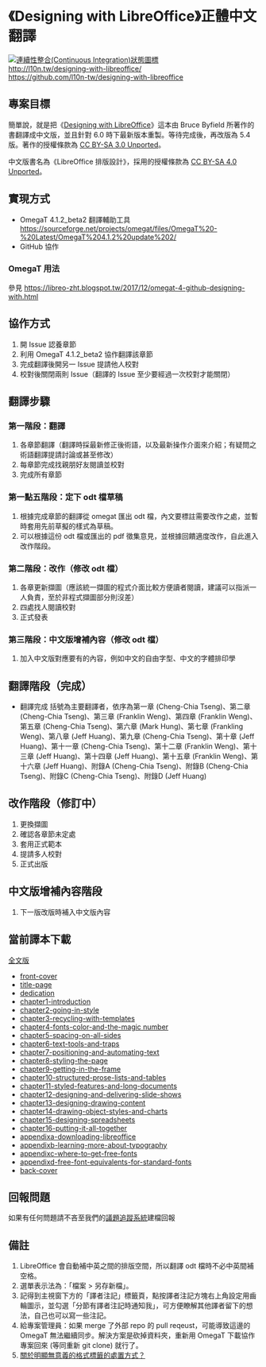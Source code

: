 # 《Designing with LibreOffice》正體中文翻譯
[![連續性整合(Continuous Integration)狀態圖標](https://travis-ci.org/l10n-tw/designing-with-libreoffice.svg?branch=master)](https://travis-ci.org/l10n-tw/designing-with-libreoffice)  
<http://l10n.tw/designing-with-libreoffice/>  
<https://github.com/l10n-tw/designing-with-libreoffice>

## 專案目標
簡單說，就是把《[Designing with LibreOffice](http://designingwithlibreoffice.com/)》這本由 Bruce Byfield 所著作的書翻譯成中文版，並且針對 6.0 時下最新版本重製。等待完成後，再改版為 5.4 版。著作的授權條款為 [CC BY-SA 3.0 Unported](https://creativecommons.org/licenses/by-sa/3.0/legalcode)。

中文版書名為《LibreOffice 排版設計》，採用的授權條款為 [CC BY-SA 4.0 Unported](https://creativecommons.org/licenses/by-sa/4.0/legalcode)。

## 實現方式
* OmegaT 4.1.2_beta2 翻譯輔助工具 https://sourceforge.net/projects/omegat/files/OmegaT%20-%20Latest/OmegaT%204.1.2%20update%202/
* GitHub 協作

### OmegaT 用法
參見 <https://libreo-zht.blogspot.tw/2017/12/omegat-4-github-designing-with.html>

## 協作方式
1. 開 Issue 認養章節
2. 利用 OmegaT 4.1.2_beta2 協作翻譯該章節
3. 完成翻譯後開另一 Issue 提請他人校對
4. 校對後關閉兩則 Issue（翻譯的 Issue 至少要經過一次校對才能關閉）

## 翻譯步驟
### 第一階段：翻譯
1. 各章節翻譯（翻譯時採最新修正後術語，以及最新操作介面來介紹；有疑問之術語翻譯提請討論或甚至修改）
2. 每章節完成找親朋好友閱讀並校對
3. 完成所有章節

### 第一點五階段：定下 odt 檔草稿
1. 根據完成章節的翻譯從 omegat 匯出 odt 檔，內文要標註需要改作之處，並暫時套用先前草擬的樣式為草稿。
2. 可以根據這份 odt 檔或匯出的 pdf 徵集意見，並根據回饋適度改作，自此進入改作階段。

### 第二階段：改作（修改 odt 檔）
1. 各章更新擷圖（應該統一擷圖的程式介面比較方便讀者閱讀，建議可以指派一人負責，至於非程式擷圖部分則沒差）
2. 四處找人閱讀校對
3. 正式發表

### 第三階段：中文版增補內容（修改 odt 檔）
1. 加入中文版對應要有的內容，例如中文的自由字型、中文的字體排印學

## 翻譯階段（完成）
* 翻譯完成
括號為主要翻譯者，依序為第一章 (Cheng-Chia Tseng)、第二章 (Cheng-Chia Tseng)、第三章 (Franklin Weng)、第四章 (Franklin Weng)、第五章 (Cheng-Chia Tseng)、第六章 (Mark Hung)、第七章 (Frankling Weng)、第八章 (Jeff Huang)、第九章 (Cheng-Chia Tseng)、第十章 (Jeff Huang)、第十一章 (Cheng-Chia Tseng)、第十二章 (Franklin Weng)、第十三章 (Jeff Huang)、第十四章 (Jeff Huang)、第十五章 (Franklin Weng)、第十六章 (Jeff Huang)、附錄A (Cheng-Chia Tseng)、附錄B (Cheng-Chia Tseng)、附錄C (Cheng-Chia Tseng)、附錄D (Jeff Huang)

## 改作階段（修訂中）
1. 更換擷圖
2. 確認各章節未定處
3. 套用正式範本
4. 提請多人校對
5. 正式出版

## 中文版增補內容階段
1. 下一版改版時補入中文版內容

## 當前譯本下載
[全文版](http://l10n.tw/designing-with-libreoffice/designing-with-libreoffice.pdf)

* [front-cover](http://l10n.tw/designing-with-libreoffice/front-cover.pdf)
* [title-page](http://l10n.tw/designing-with-libreoffice/title-page.pdf)
* [dedication](http://l10n.tw/designing-with-libreoffice/dedication.pdf)
* [chapter1-introduction](http://l10n.tw/designing-with-libreoffice/chapter1-introduction.pdf)
* [chapter2-going-in-style](http://l10n.tw/designing-with-libreoffice/chapter2-going-in-style.pdf)
* [chapter3-recycling-with-templates](http://l10n.tw/designing-with-libreoffice/chapter3-recycling-with-templates.pdf)
* [chapter4-fonts-color-and-the-magic number](http://l10n.tw/designing-with-libreoffice/chapter4-fonts-color-and-the-magic%20number.pdf)
* [chapter5-spacing-on-all-sides](http://l10n.tw/designing-with-libreoffice/chapter5-spacing-on-all-sides.pdf)
* [chapter6-text-tools-and-traps](http://l10n.tw/designing-with-libreoffice/chapter6-text-tools-and-traps.pdf)
* [chapter7-positioning-and-automating-text](http://l10n.tw/designing-with-libreoffice/chapter7-positioning-and-automating-text.pdf)
* [chapter8-styling-the-page](http://l10n.tw/designing-with-libreoffice/chapter8-styling-the-page.pdf)
* [chapter9-getting-in-the-frame](http://l10n.tw/designing-with-libreoffice/chapter9-getting-in-the-frame.pdf)
* [chapter10-structured-prose-lists-and-tables](http://l10n.tw/designing-with-libreoffice/chapter10-structured-prose-lists-and-tables.pdf)
* [chapter11-styled-features-and-long-documents](http://l10n.tw/designing-with-libreoffice/chapter11-styled-features-and-long-documents.pdf)
* [chapter12-designing-and-delivering-slide-shows](http://l10n.tw/designing-with-libreoffice/chapter12-designing-and-delivering-slide-shows.pdf)
* [chapter13-designing-drawing-content](http://l10n.tw/designing-with-libreoffice/chapter13-designing-drawing-content.pdf)
* [chapter14-drawing-object-styles-and-charts](http://l10n.tw/designing-with-libreoffice/chapter14-drawing-object-styles-and-charts.pdf)
* [chapter15-designing-spreadsheets](http://l10n.tw/designing-with-libreoffice/chapter15-designing-spreadsheets.pdf)
* [chapter16-putting-it-all-together](http://l10n.tw/designing-with-libreoffice/chapter16-putting-it-all-together.pdf)
* [appendixa-downloading-libreoffice](http://l10n.tw/designing-with-libreoffice/appendixa-downloading-libreoffice.pdf)
* [appendixb-learning-more-about-typography](http://l10n.tw/designing-with-libreoffice/appendixb-learning-more-about-typography.pdf)
* [appendixc-where-to-get-free-fonts](http://l10n.tw/designing-with-libreoffice/appendixc-where-to-get-free-fonts.pdf)
* [appendixd-free-font-equivalents-for-standard-fonts](http://l10n.tw/designing-with-libreoffice/appendixd-free-font-equivalents-for-standard-fonts.pdf)
* [back-cover](http://l10n.tw/designing-with-libreoffice/back-cover.pdf)

## 回報問題
如果有任何問題請不吝至我們的[議題追蹤系統](https://github.com/l10n-tw/designing-with-libreoffice/issues)建檔回報

## 備註
1. LibreOffice 會自動補中英之間的排版空間，所以翻譯 odt 檔時不必中英間補空格。
2. 選單表示法為：「檔案 > 另存新檔」。
3. 記得到主視窗下方的「譯者注記」標籤頁，點按譯者注記方塊右上角設定用齒輪圖示，並勾選「分節有譯者注記時通知我」，可方便瞭解其他譯者留下的想法，自己也可以寫一些注記。
4. 給專案管理員：如果 merge 了外部 repo 的 pull reqeust，可能導致這邊的 OmegaT 無法繼續同步。解決方案是砍掉資料夾，重新用 OmegaT 下載協作專案回來 (等同重新 git clone) 就行了。
5. [關於明顯無意義的格式標籤的處置方式？](https://github.com/l10n-tw/designing-with-libreoffice/issues/18)
